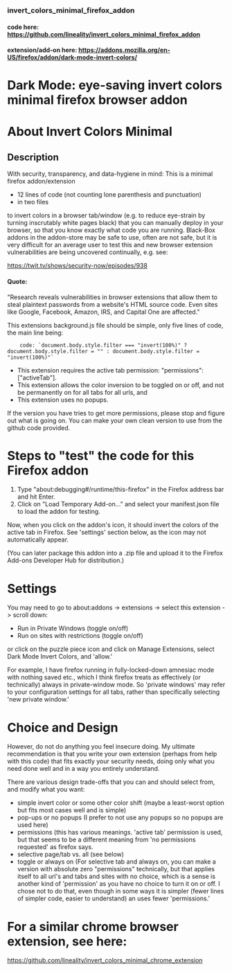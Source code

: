 ### invert_colors_minimal_firefox_addon

#### code here: https://github.com/lineality/invert_colors_minimal_firefox_addon

#### extension/add-on here: https://addons.mozilla.org/en-US/firefox/addon/dark-mode-invert-colors/

# Dark Mode: eye-saving invert colors minimal firefox browser addon

# About Invert Colors Minimal

## Description
With security, transparency, and data-hygiene in mind: 
This is a minimal firefox addon/extension
- 12 lines of code (not counting lone parenthesis and punctuation)
- in two files

to invert colors in a browser tab/window
(e.g. to reduce eye-strain by turning inscrutably white pages black)
that you can manually deploy in your browser, so that you know
exactly what code you are running. Black-Box addons in the 
addon-store may be safe to use, often are not safe, 
but it is very difficult for an average user to test this
and new browser extension vulnerabilities are being 
uncovered continually, e.g. see:

https://twit.tv/shows/security-now/episodes/938 

#### Quote:
"Research reveals vulnerabilities in browser extensions that allow them to steal plaintext passwords from a website's HTML source code. Even sites like Google, Facebook, Amazon, IRS, and Capital One are affected."


This extensions background.js file should be simple, only five lines of code, the main line being:
```
    code: `document.body.style.filter === "invert(100%)" ? document.body.style.filter = "" : document.body.style.filter = "invert(100%)"`
```

- This extension requires the active tab permission: "permissions": ["activeTab"]. 
- This extension allows the color inversion to be toggled on or off, and not be
permanently on for all tabs for all urls, and 
- This extension uses no popups. 

If the version you have tries to get more permissions, 
please stop and figure out what is going on.
You can make your own clean version to use from the github code provided.

# Steps to "test" the code for this Firefox addon
1. Type "about:debugging#/runtime/this-firefox" in the Firefox address bar and hit Enter.
2. Click on "Load Temporary Add-on…" and select your manifest.json file to load the addon for testing.

Now, when you click on the addon's icon, it should invert the colors of the active tab in Firefox. 
See 'settings' section below, as the icon may not automatically appear.

(You can later package this addon into a .zip file and upload it to the Firefox Add-ons Developer Hub for distribution.)

# Settings
You may need to go to about:addons -> extensions -> select this extension -> scroll down:
- Run in Private Windows (toggle on/off)
- Run on sites with restrictions (toggle on/off)

or click on the puzzle piece icon and click on Manage Extensions, 
select Dark Mode Invert Colors, and 'allow.' 

For example, I have firefox running in fully-locked-down amnesiac mode with nothing saved etc., which I think firefox treats as effectively (or technically) always in private-window mode.
So 'private windows' may refer to your configuration settings for all tabs, rather than specifically selecting 'new private window.'

# Choice and Design
However, do not do anything you feel insecure doing. My ultimate recommendation 
is that you write your own extension (perhaps from help with this code) that fits 
exactly your security needs, doing only what you need done well and in a way you entirely understand.

There are various design trade-offs that you can and should select from, and modify what you want:
- simple invert color or some other color shift (maybe a least-worst option but fits most cases well and is simple)
- pop-ups or no popups  (I prefer to not use any popups so no popups are used here)
- permissions (this has various meanings. 'active tab' permission is used, but that seems to be a different meaning from 'no permissions requested' as firefox says.
- selective page/tab vs. all (see below)
- toggle or always on (For selective tab and always on, you can make a version with absolute zero "permissions" technically, but that applies itself to all url's and tabs and sites with no choice, which is a sense is another kind of 'permission' as you have no choice to turn it on or off. I chose not to do that, even though in some ways it is simpler (fewer lines of simpler code, easier to understand) an uses fewer 'permissions.' 

# For a similar chrome browser extension, see here:
https://github.com/lineality/invert_colors_minimal_chrome_extension

